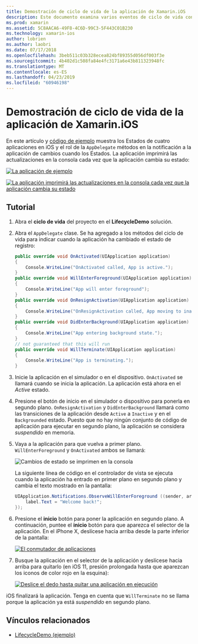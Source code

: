 ```yaml
---
title: Demostración de ciclo de vida de la aplicación de Xamarin.iOS
description: Este documento examina varios eventos de ciclo de vida controlados por el delegado de la aplicación en una aplicación de iOS que muestra cuándo y cómo controlan estos eventos.
ms.prod: xamarin
ms.assetid: 5C8AACA6-49F8-4C6D-99C3-5F443C01B230
ms.technology: xamarin-ios
author: lobrien
ms.author: laobri
ms.date: 07/17/2018
ms.openlocfilehash: 3beb511c03b328ecea824bf89355d056df003f3e
ms.sourcegitcommit: 4b402d1c508fa84e4fc3171a6e43b811323948fc
ms.translationtype: MT
ms.contentlocale: es-ES
ms.lasthandoff: 04/23/2019
ms.locfileid: "60946198"
---
```

# <a name="application-lifecycle-demo-for-xamarinios"></a>Demostración de ciclo de vida de la aplicación de Xamarin.iOS

En este artículo y [código de ejemplo](https://developer.xamarin.com/samples/monotouch/LifecycleDemo/) muestra los Estados de cuatro aplicaciones en iOS y el rol de la `AppDelegate` métodos en la notificación a la aplicación de cambios cuando los Estados. La aplicación imprimirá las actualizaciones en la consola cada vez que la aplicación cambia su estado:

[![](application-lifecycle-demo-images/image3-sml.png "La aplicación de ejemplo")](application-lifecycle-demo-images/image3.png#lightbox)

[![](application-lifecycle-demo-images/image4.png "La aplicación imprimirá las actualizaciones en la consola cada vez que la aplicación cambia su estado")](application-lifecycle-demo-images/image4.png#lightbox)

## <a name="walkthrough"></a>Tutorial

1. Abra el **ciclo de vida** del proyecto en el **LifecycleDemo** solución.
1. Abra el `AppDelegate` clase. Se ha agregado a los métodos del ciclo de vida para indicar cuando la aplicación ha cambiado el estado de registro:

    ```csharp
    public override void OnActivated(UIApplication application)
    {
        Console.WriteLine("OnActivated called, App is active.");
    }
    public override void WillEnterForeground(UIApplication application)
    {
        Console.WriteLine("App will enter foreground");
    }
    public override void OnResignActivation(UIApplication application)
    {
        Console.WriteLine("OnResignActivation called, App moving to inactive state.");
    }
    public override void DidEnterBackground(UIApplication application)
    {
        Console.WriteLine("App entering background state.");
    }
    // not guaranteed that this will run
    public override void WillTerminate(UIApplication application)
    {
        Console.WriteLine("App is terminating.");
    }
    ```

1. Inicie la aplicación en el simulador o en el dispositivo. `OnActivated` se llamará cuando se inicia la aplicación. La aplicación está ahora en el _Active_ estado.
1. Presione el botón de inicio en el simulador o dispositivo para ponerla en segundo plano. `OnResignActivation` y `DidEnterBackground` llamará como las transiciones de la aplicación desde `Active` a `Inactive` y en el `Backgrounded` estado. Puesto que no hay ningún conjunto de código de aplicación para ejecutar en segundo plano, la aplicación se considera _suspendido_ en memoria.
1. Vaya a la aplicación para que vuelva a primer plano. `WillEnterForeground` y `OnActivated` ambos se llamará:

    ![](application-lifecycle-demo-images/image4.png "Cambios de estado se imprimen en la consola")

    La siguiente línea de código en el controlador de vista se ejecuta cuando la aplicación ha entrado en primer plano en segundo plano y cambia el texto mostrado en la pantalla:

    ```csharp
    UIApplication.Notifications.ObserveWillEnterForeground ((sender, args) => {
        label.Text = "Welcome back!";
    });
    ```

1. Presione el **inicio** botón para poner la aplicación en segundo plano. A continuación, puntee el **inicio** botón para que aparezca el selector de la aplicación. En el iPhone X, deslícese hacia arriba desde la parte inferior de la pantalla:

    [![El conmutador de aplicaciones](application-lifecycle-demo-images/app-switcher-sml.png "el conmutador de aplicaciones")](application-lifecycle-demo-images/app-switcher.png#lightbox)
  
1. Busque la aplicación en el selector de la aplicación y deslícese hacia arriba para quitarlo (en iOS 11, presión prolongada hasta que aparezcan los iconos de color rojo en la esquina):

    [![Deslice el dedo hasta quitar una aplicación en ejecución](application-lifecycle-demo-images/app-switcher-swipe-sml.png "pasar el dedo hasta quitar una aplicación en ejecución")](application-lifecycle-demo-images/app-switcher-swipe.png#lightbox)

iOS finalizará la aplicación. Tenga en cuenta que `WillTerminate` no se llama porque la aplicación ya está _suspendido_ en segundo plano.

## <a name="related-links"></a>Vínculos relacionados

- [LifecycleDemo (ejemplo)](https://developer.xamarin.com/samples/monotouch/LifecycleDemo/)
